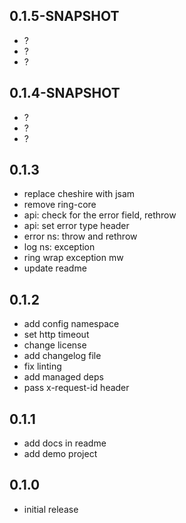 
## 0.1.5-SNAPSHOT

- ?
- ?
- ?


## 0.1.4-SNAPSHOT

- ?
- ?
- ?

## 0.1.3

- replace cheshire with jsam
- remove ring-core
- api: check for the error field, rethrow
- api: set error type header
- error ns: throw and rethrow
- log ns: exception
- ring wrap exception mw
- update readme

## 0.1.2

- add config namespace
- set http timeout
- change license
- add changelog file
- fix linting
- add managed deps
- pass x-request-id header

## 0.1.1

- add docs in readme
- add demo project

## 0.1.0

- initial release
